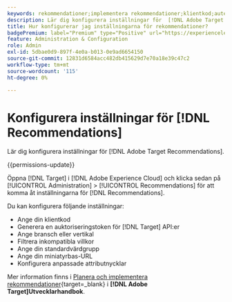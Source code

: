 ```yaml
---
keywords: rekommendationer;implementera rekommendationer;klientkod;autentiseringstoken;branschvertikal;filterinkompatibelt läge;standardvärdgrupp;miniatyrbas;generera autentiseringstoken;autentiseringstoken;
description: Lär dig konfigurera inställningar för  [!DNL Adobe Target Recommendations].
title: Hur konfigurerar jag inställningarna för rekommendationer?
badgePremium: label="Premium" type="Positive" url="https://experienceleague.adobe.com/docs/target/using/introduction/intro.html?lang=sv-SE#premium newtab=true" tooltip="Se vad som ingår i Target Premium."
feature: Administration & Configuration
role: Admin
exl-id: 5dbae0d9-897f-4e0a-b013-0e9ad6654150
source-git-commit: 12831d6584acc482db415629d7e70a18e39c47c2
workflow-type: tm+mt
source-wordcount: '115'
ht-degree: 0%

---
```


# Konfigurera inställningar för [!DNL Recommendations]

Lär dig konfigurera inställningar för [!DNL Adobe Target Recommendations].

{{permissions-update}}

Öppna [!DNL Target] i [!DNL Adobe Experience Cloud] och klicka sedan på [!UICONTROL Administration] > [!UICONTROL Recommendations] för att komma åt inställningarna för [!DNL Recommendations].

Du kan konfigurera följande inställningar:

* Ange din klientkod
* Generera en auktoriseringstoken för [!DNL Target] API:er
* Ange bransch eller vertikal
* Filtrera inkompatibla villkor
* Ange din standardvärdgrupp
* Ange din miniatyrbas-URL
* Konfigurera anpassade attributnycklar

Mer information finns i [Planera och implementera rekommendationer](https://experienceleague.adobe.com/sv/docs/target-dev/developer/recommendations){target=_blank} i **[!DNL Adobe Target]Utvecklarhandbok**.
